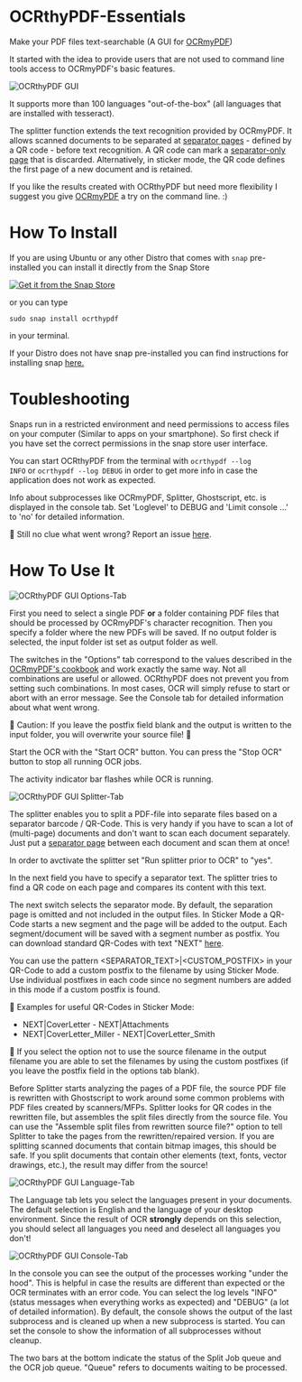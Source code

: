 # OCRthyPDF-Essentials
Make your PDF files text-searchable (A GUI for [OCRmyPDF](https://github.com/jbarlow83/OCRmyPDF/))

It started with the idea to provide users that are not used to command line tools access to OCRmyPDF's basic features.  

![OCRthyPDF GUI](https://raw.githubusercontent.com/digidigital/OCRthyPDF-Essentials/main/screenshots/1.png)

It supports more than 100 languages "out-of-the-box" (all languages that are installed with tesseract).

The splitter function extends the text recognition provided by OCRmyPDF. It allows scanned documents to be separated at [separator pages](https://github.com/digidigital/OCRthyPDF-Essentials/blob/main/testing/Separator.pdf) - defined by a QR code - before text recognition. A QR code can mark a [separator-only page](https://github.com/digidigital/OCRthyPDF-Essentials/blob/main/testing/Separator.pdf) that is discarded. Alternatively, in sticker mode, the QR code defines the first page of a new document and is retained.

If you like the results created with OCRthyPDF but need more flexibility I suggest you give [OCRmyPDF](https://github.com/jbarlow83/OCRmyPDF/) a try on the command line. :)

# How To Install
If you are using Ubuntu or any other Distro that comes with <code>snap</code> pre-installed you can install it directly from the Snap Store 

[![Get it from the Snap Store](https://snapcraft.io/static/images/badges/en/snap-store-black.svg)](https://snapcraft.io/ocrthypdf)

or you can type

<code>sudo snap install ocrthypdf</code> 

in your terminal.

If your Distro does not have snap pre-installed you can find instructions for installing snap [here.](https://snapcraft.io/docs/installing-snapd)

# Toubleshooting
Snaps run in a restricted environment and need permissions to access files on your computer (Similar to apps on your smartphone). So first check if you have set the correct permissions in the snap store user interface.

You can start OCRthyPDF from the terminal with
<code>ocrthypdf --log INFO</code>
or
<code>ocrthypdf --log DEBUG</code> 
in order to get more info in case the application does not work as expected.

Info about subprocesses like OCRmyPDF, Splitter, Ghostscript, etc. is displayed in the console tab. Set 'Loglevel' to DEBUG and 'Limit console ...' to 'no' for detailed information. 

:pushpin: Still no clue what went wrong? Report an issue [here](https://github.com/digidigital/OCRthyPDF-Essentials/issues).

# How To Use It
![OCRthyPDF GUI Options-Tab](https://raw.githubusercontent.com/digidigital/OCRthyPDF-Essentials/main/screenshots/1.png)

First you need to select a single PDF **or** a folder containing PDF files that should be processed by OCRmyPDF's character recognition. Then you specify a folder where the new PDFs will be saved. If no output folder is selected, the input folder ist set as output folder as well.

The switches in the "Options" tab correspond to the values described in the [OCRmyPDF's cookbook](https://ocrmypdf.readthedocs.io/en/v12.3.3/cookbook.html) and work exactly the same way. Not all combinations are useful or allowed. OCRthyPDF does not prevent you from setting such combinations. In most cases, OCR will simply refuse to start or abort with an error message. See the Console tab for detailed information about what went wrong. 

:pushpin: Caution: If you leave the postfix field blank and the output is written to the input folder, you will overwrite your source file! :facepalm:

Start the OCR with the "Start OCR" button. You can press the "Stop OCR" button to stop all running OCR jobs.

The activity indicator bar flashes while OCR is running.

![OCRthyPDF GUI Splitter-Tab](https://raw.githubusercontent.com/digidigital/OCRthyPDF-Essentials/main/screenshots/2.png)

The splitter enables you to split a PDF-file into separate files based on a separator barcode / QR-Code. This is very handy if you have to scan a lot of (multi-page) documents and don't want to scan each document separately. Just put a [separator page](https://github.com/digidigital/OCRthyPDF-Essentials/blob/main/testing/Separator.pdf) between each document and scan them at once! 

In order to avctivate the splitter set "Run splitter prior to OCR" to "yes".

In the next field you have to specify a separator text. The splitter tries to find a QR code on each page and compares its content with this text. 

The next switch selects the separator mode. By default, the separation page is omitted and not included in the output files. In Sticker Mode
a QR-Code starts a new segment and the page will be added to the output. Each segment/document will be saved with a segment number as postfix.
You can download standard QR-Codes with text "NEXT" [here](https://github.com/digidigital/OCRthyPDF-Essentials/raw/main/testing/barcodesQR.zip).

You can use the pattern <SEPARATOR_TEXT>|<CUSTOM_POSTFIX> in your QR-Code to add a custom postfix to the filename by using Sticker Mode. Use individual 
postfixes in each code since no segment numbers are added in this mode if a custom postfix is found. 

:pushpin: Examples for useful QR-Codes in Sticker Mode:
- NEXT|CoverLetter - NEXT|Attachments 
- NEXT|CoverLetter_Miller - NEXT|CoverLetter_Smith

:pushpin: If you select the option not to use the source filename in the output filename you are able to set the filenames by using the custom postfixes (if you leave the postfix field in the options tab blank). 

Before Splitter starts analyzing the pages of a PDF file, the source PDF file is rewritten with Ghostscript to work around some common problems with PDF files created by scanners/MFPs. Splitter looks for QR codes in the rewritten file, but assembles the split files directly from the source file. You can use the "Assemble split files from rewritten source file?" option to tell Splitter to take the pages from the rewritten/repaired version. If you are splitting scanned documents that contain bitmap images, this should be safe. If you split documents that contain other elements (text, fonts, vector drawings, etc.), the result may differ from the source!

![OCRthyPDF GUI Language-Tab](https://raw.githubusercontent.com/digidigital/OCRthyPDF-Essentials/main/screenshots/3.png)

The Language tab lets you select the languages present in your documents. The default selection is English and the language of your desktop environment. Since the result of OCR **strongly** depends on this selection, you should select all languages you need and deselect all languages you don't! 

![OCRthyPDF GUI Console-Tab](https://raw.githubusercontent.com/digidigital/OCRthyPDF-Essentials/main/screenshots/4.png)

In the console you can see the output of the processes working "under the hood". This is helpful in case the results are different than expected or the OCR terminates with an error code. You can select the log levels "INFO" (status messages when everything works as expected) and "DEBUG" (a lot of detailed information). By default, the console shows the output of the last subprocess and is cleaned up when a new subprocess is started. You can set the console to show the information of all subprocesses without cleanup.

The two bars at the bottom indicate the status of the Split Job queue and the OCR job queue. "Queue" refers to documents waiting to be processed.    

